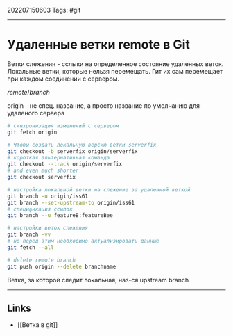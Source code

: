 202207150603
Tags: #git

---

# Удаленные ветки remote в Git

Ветки слежения - сслыки на определенное состояние удаленных веток. Локальные ветки, которые нельзя перемещать. Гит их сам перемещает при каждом соединении с сервером. 

*remote*/*branch*

origin - не спец. название, а просто название по умолчанию для удаленого сервера

```bash
# синхронизация изменений с сервером
git fetch origin

# Чтобы создать локальную версию ветки serverfix
git checkout -b serverfix origin/serverfix
# короткая альтернативная команда
git checkout --track origin/serverfix
# and even much shorter
git checkout serverfix

# настройка локальной ветки на слежение за удаленной веткой
git branch -u origin/iss61
git branch --set-upstream-to origin/iss61
# спецификация ссылок
git branch --u featureB:featureBee

# настройки веток слежения
git branch -vv
# но перед этим необходимо актуализировать данные
git fetch --all

# delete remote branch
git push origin --delete branchname
```

Ветка, за которой следит локальная, наз-ся upstream branch


---
## Links
- [[Ветка в git]]